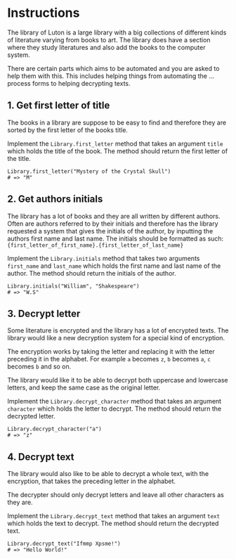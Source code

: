# Instructions

The library of Luton is a large library with a big collections of different kinds of literature varying from books to art.
The library does have a section where they study literatures and also add the books to the computer system.

There are certain parts which aims to be automated and you are asked to help them with this.
This includes helping things from automating the ... process forms to helping decrypting texts.

## 1. Get first letter of title

The books in a library are suppose to be easy to find and therefore they are sorted by the first letter of the books title.

Implement the `Library.first_letter` method that takes an argument `title` which holds the title of the book.
The method should return the first letter of the title.

```Crystal
Library.first_letter("Mystery of the Crystal Skull")
# => "M"
```

## 2. Get authors initials

The library has a lot of books and they are all written by different authors.
Often are authors referred to by their initials and therefore has the library requested a system that gives the initials of the author, by inputting the authors first name and last name.
The initials should be formatted as such: `{first_letter_of_first_name}.{first_letter_of_last_name}`

Implement the `Library.initials` method that takes two arguments `first_name` and `last_name` which holds the first name and last name of the author.
The method should return the initials of the author.

```Crystal
Library.initials("William", "Shakespeare")
# => "W.S"
```

## 3. Decrypt letter

Some literature is encrypted and the library has a lot of encrypted texts.
The library would like a new decryption system for a special kind of encryption.

The encryption works by taking the letter and replacing it with the letter preceding it in the alphabet.
For example `a` becomes `z`, `b` becomes `a`, `c` becomes `b` and so on.

The library would like it to be able to decrypt both uppercase and lowercase letters, and keep the same case as the original letter.

Implement the `Library.decrypt_character` method that takes an argument `character` which holds the letter to decrypt.
The method should return the decrypted letter.

```Crystal
Library.decrypt_character("a")
# => "z"
```

## 4. Decrypt text

The library would also like to be able to decrypt a whole text, with the encryption, that takes the preceding letter in the alphabet.

The decrypter should only decrypt letters and leave all other characters as they are.

Implement the `Library.decrypt_text` method that takes an argument `text` which holds the text to decrypt.
The method should return the decrypted text.

```Crystal
Library.decrypt_text("Ifmmp Xpsme!")
# => "Hello World!"
```
